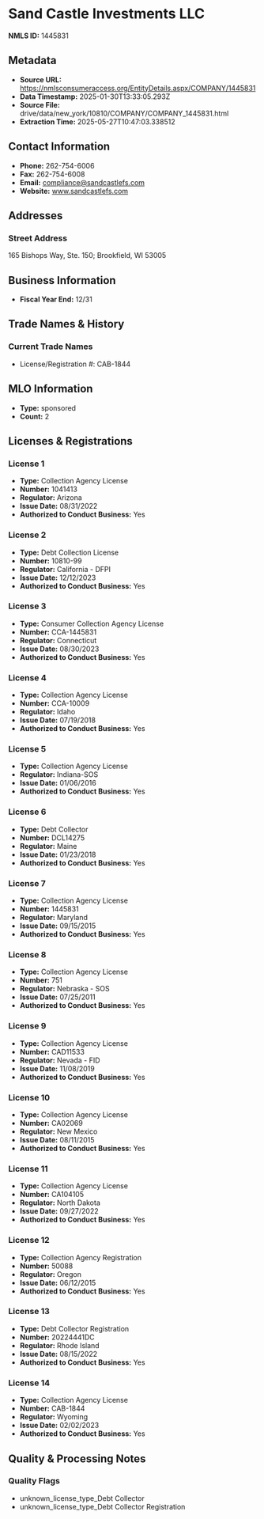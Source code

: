 # Sand Castle Investments LLC

**NMLS ID:** 1445831

## Metadata
- **Source URL:** https://nmlsconsumeraccess.org/EntityDetails.aspx/COMPANY/1445831
- **Data Timestamp:** 2025-01-30T13:33:05.293Z
- **Source File:** drive/data/new_york/10810/COMPANY/COMPANY_1445831.html
- **Extraction Time:** 2025-05-27T10:47:03.338512

## Contact Information
- **Phone:** 262-754-6006
- **Fax:** 262-754-6008
- **Email:** compliance@sandcastlefs.com
- **Website:** www.sandcastlefs.com

## Addresses
### Street Address
165 Bishops Way, Ste. 150; Brookfield, WI 53005

## Business Information
- **Fiscal Year End:** 12/31

## Trade Names & History
### Current Trade Names
- License/Registration #: CAB-1844

## MLO Information
- **Type:** sponsored
- **Count:** 2

## Licenses & Registrations

### License 1
- **Type:** Collection Agency License
- **Number:** 1041413
- **Regulator:** Arizona
- **Issue Date:** 08/31/2022
- **Authorized to Conduct Business:** Yes

### License 2
- **Type:** Debt Collection License
- **Number:** 10810-99
- **Regulator:** California - DFPI
- **Issue Date:** 12/12/2023
- **Authorized to Conduct Business:** Yes

### License 3
- **Type:** Consumer Collection Agency License
- **Number:** CCA-1445831
- **Regulator:** Connecticut
- **Issue Date:** 08/30/2023
- **Authorized to Conduct Business:** Yes

### License 4
- **Type:** Collection Agency License
- **Number:** CCA-10009
- **Regulator:** Idaho
- **Issue Date:** 07/19/2018
- **Authorized to Conduct Business:** Yes

### License 5
- **Type:** Collection Agency License
- **Regulator:** Indiana-SOS
- **Issue Date:** 01/06/2016
- **Authorized to Conduct Business:** Yes

### License 6
- **Type:** Debt Collector
- **Number:** DCL14275
- **Regulator:** Maine
- **Issue Date:** 01/23/2018
- **Authorized to Conduct Business:** Yes

### License 7
- **Type:** Collection Agency License
- **Number:** 1445831
- **Regulator:** Maryland
- **Issue Date:** 09/15/2015
- **Authorized to Conduct Business:** Yes

### License 8
- **Type:** Collection Agency License
- **Number:** 751
- **Regulator:** Nebraska - SOS
- **Issue Date:** 07/25/2011
- **Authorized to Conduct Business:** Yes

### License 9
- **Type:** Collection Agency License
- **Number:** CAD11533
- **Regulator:** Nevada - FID
- **Issue Date:** 11/08/2019
- **Authorized to Conduct Business:** Yes

### License 10
- **Type:** Collection Agency License
- **Number:** CA02069
- **Regulator:** New Mexico
- **Issue Date:** 08/11/2015
- **Authorized to Conduct Business:** Yes

### License 11
- **Type:** Collection Agency License
- **Number:** CA104105
- **Regulator:** North Dakota
- **Issue Date:** 09/27/2022
- **Authorized to Conduct Business:** Yes

### License 12
- **Type:** Collection Agency Registration
- **Number:** 50088
- **Regulator:** Oregon
- **Issue Date:** 06/12/2015
- **Authorized to Conduct Business:** Yes

### License 13
- **Type:** Debt Collector Registration
- **Number:** 20224441DC
- **Regulator:** Rhode Island
- **Issue Date:** 08/15/2022
- **Authorized to Conduct Business:** Yes

### License 14
- **Type:** Collection Agency License
- **Number:** CAB-1844
- **Regulator:** Wyoming
- **Issue Date:** 02/02/2023
- **Authorized to Conduct Business:** Yes

## Quality & Processing Notes
### Quality Flags
- unknown_license_type_Debt Collector
- unknown_license_type_Debt Collector Registration
